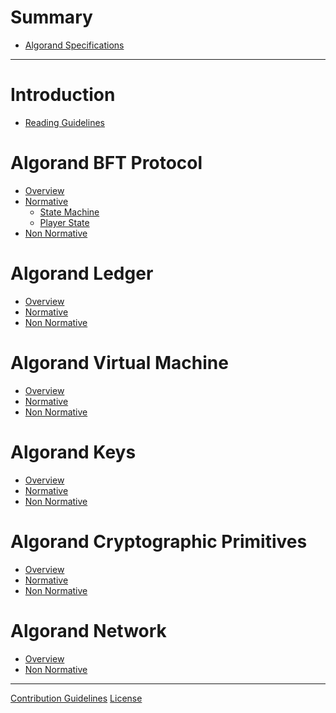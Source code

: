 # Summary

- [Algorand Specifications]()

---

# Introduction

- [Reading Guidelines]()

# Algorand BFT Protocol

- [Overview]()
- [Normative](./abft.md)
  - [State Machine](./abft-state-machine.md)
  - [Player State](./abft-player-state.md)
- [Non Normative]()

# Algorand Ledger

- [Overview]()
- [Normative](./ledger.md)
- [Non Normative]()

# Algorand Virtual Machine

- [Overview]()
- [Normative](./avm.md)
- [Non Normative]()

# Algorand Keys

- [Overview]()
- [Normative](./partkey.md)
- [Non Normative]()

# Algorand Cryptographic Primitives

- [Overview]()
- [Normative](./crypto.md)
- [Non Normative]()

# Algorand Network

- [Overview]()
- [Non Normative]()

---

[Contribution Guidelines]()
[License]()
